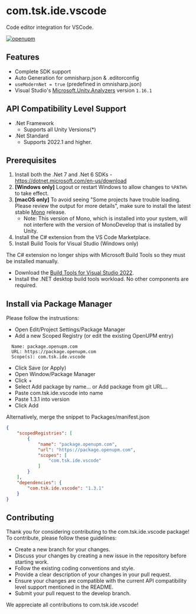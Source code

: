 # com.tsk.ide.vscode
Code editor integration for VSCode.

[![openupm](https://img.shields.io/npm/v/com.tsk.ide.vscode?label=openupm&registry_uri=https://package.openupm.com)](https://openupm.com/packages/com.tsk.ide.vscode/)

## Features
- Complete SDK support
- Auto Generation for omnisharp.json & .editorconfig
- `useModernNet = true` (predefined in omnisharp.json)
- Visual Studio's [Microsoft.Unity.Analyzers](https://github.com/microsoft/Microsoft.Unity.Analyzers) version `1.16.1`

## API Compatibility Level Support
- .Net Framework 
  - Supports all Unity Versions(*)
- .Net Standard 
  - Supports 2022.1 and higher.

## Prerequisites

1. Install both the .Net 7 and .Net 6 SDKs - https://dotnet.microsoft.com/en-us/download 
2. **[Windows only]** Logout or restart Windows to allow changes to `%PATH%` to take effect.
3. **[macOS only]** To avoid seeing "Some projects have trouble loading. Please review the output for more details", make sure to install the latest stable [Mono](https://www.mono-project.com/download/) release.
    - Note: This version of Mono, which is installed into your system, will not interfere with the version of MonoDevelop that is installed by Unity.
4. Install the C# extension from the VS Code Marketplace.
5. Install Build Tools for Visual Studio (Windows only)

The C# extension no longer ships with Microsoft Build Tools so they must be installed manually.

- Download the [Build Tools for Visual Studio 2022](https://visualstudio.microsoft.com/downloads/#build-tools-for-visual-studio-2022).
- Install the .NET desktop build tools workload. No other components are required.

## Install via Package Manager

Please follow the instrustions:

- Open Edit/Project Settings/Package Manager
- Add a new Scoped Registry (or edit the existing OpenUPM entry)
```text
  Name: package.openupm.com
  URL: https://package.openupm.com
  Scope(s): com.tsk.ide.vscode
```
- Click Save (or Apply)
- Open Window/Package Manager
- Click +
- Select Add package by name... or Add package from git URL...
- Paste com.tsk.ide.vscode into name
- Paste 1.3.1 into version
- Click Add

Alternatively, merge the snippet to Packages/manifest.json
```json
{
    "scopedRegistries": [
        {
            "name": "package.openupm.com",
            "url": "https://package.openupm.com",
            "scopes": [
                "com.tsk.ide.vscode"
            ]
        }
    ],
    "dependencies": {
        "com.tsk.ide.vscode": "1.3.1"
    }
}
```

## Contributing

Thank you for considering contributing to the com.tsk.ide.vscode package! To contribute, please follow these guidelines:

- Create a new branch for your changes.
- Discuss your changes by creating a new issue in the repository before starting work.
- Follow the existing coding conventions and style.
- Provide a clear description of your changes in your pull request.
- Ensure your changes are compatible with the current API compatibility level support mentioned in the README.
- Submit your pull request to the develop branch.

We appreciate all contributions to com.tsk.ide.vscode!
